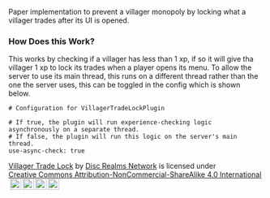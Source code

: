  Paper implementation to prevent a villager monopoly by locking what a villager trades after its UI is opened.

 ### How Does this Work?
 This works by checking if a villager has less than 1 xp, if so it will give tha villager 1 xp to lock its trades when a player opens its menu. To allow the server to use its main thread, this runs on a different thread rather than the one the server uses, this can be toggled in the config which is shown below.

```
# Configuration for VillagerTradeLockPlugin

# If true, the plugin will run experience-checking logic asynchronously on a separate thread.
# If false, the plugin will run this logic on the server's main thread.
use-async-check: true
```

<p xmlns:cc="http://creativecommons.org/ns#" xmlns:dct="http://purl.org/dc/terms/"><a property="dct:title" rel="cc:attributionURL" href="https://github.com/Disc-Realms-Network/villagertradelock">Villager Trade Lock</a> by <a rel="cc:attributionURL dct:creator" property="cc:attributionName" href="https://discrealms.net">Disc Realms Network</a> is licensed under <a href="https://creativecommons.org/licenses/by-nc-sa/4.0/?ref=chooser-v1" target="_blank" rel="license noopener noreferrer" style="display:inline-block;">Creative Commons Attribution-NonCommercial-ShareAlike 4.0 International<img style="height:22px!important;margin-left:3px;vertical-align:text-bottom;" src="https://mirrors.creativecommons.org/presskit/icons/cc.svg?ref=chooser-v1" alt=""><img style="height:22px!important;margin-left:3px;vertical-align:text-bottom;" src="https://mirrors.creativecommons.org/presskit/icons/by.svg?ref=chooser-v1" alt=""><img style="height:22px!important;margin-left:3px;vertical-align:text-bottom;" src="https://mirrors.creativecommons.org/presskit/icons/nc.svg?ref=chooser-v1" alt=""><img style="height:22px!important;margin-left:3px;vertical-align:text-bottom;" src="https://mirrors.creativecommons.org/presskit/icons/sa.svg?ref=chooser-v1" alt=""></a></p>
